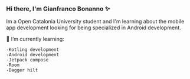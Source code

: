 ### Hi there, I'm Gianfranco Bonanno ✨

Im a Open Catalonia University student and I'm learning about the mobile app development looking for being specialized in Android development.

🌱 I’m currently learning:

    -Kotling development
    -Android development
    -Jetpack compose
    -Room
    -Dagger hilt


<!--
**gfranb/gfranb** is a ✨ _special_ ✨ repository because its `README.md` (this file) appears on your GitHub profile.

Here are some ideas to get you started:

- 🔭 I’m currently working on ...
- 🌱 I’m currently learning ...
- 👯 I’m looking to collaborate on ...
- 🤔 I’m looking for help with ...
- 💬 Ask me about ...
- 📫 How to reach me: ...
- 😄 Pronouns: ...
- ⚡ Fun fact: ...
-->
